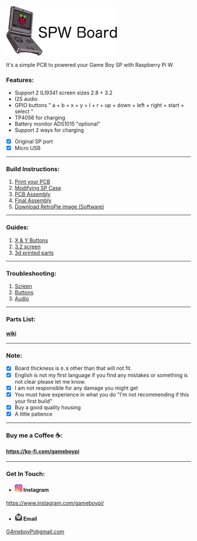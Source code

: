 <img src="images/logo1.png" width="60%">

It's a simple PCB to powered your Game Boy SP with Raspberry Pi W

### Features:

- Support 2 ILI9341 screen sizes 2.8 + 3.2
- I2S audio
- GPIO buttons " a + b + x + y + l + r + up + down + left + right + start + select "
- TP4056 for charging 
- Battery monitor ADS1015 "optional"
- Support 2 ways for charging 
- [x] Original SP port
- [x] Micro USB

-----

### Build Instructions:
1. [Print your PCB](Gerber%20files/README.md)
2. [Modifying SP Case](Modifying%20sp%20case/README.md)
3. [PCB Assembly](PCB%20Assembly/README.md)
4. [Final Assembly](Final%20Assembly/README.md)
5. [Download RetroPie image (Software)](Retropie%20image/README.md)

-----

### Guides:
1. [X & Y Buttons](X_Y/README.md)
2. [3.2 screen](3.2%20screen/README.md)
3. [3d printed parts](3d%20printed%20parts/README.md)

-----

### Troubleshooting:
1. [Screen](Screen%20troubleshooting/README.md)
2. [Buttons](Buttons%20troubleshooting/README.md)
3. [Audio](Audio%20troubleshooting/README.md)

-----

### Parts List:
#### [wiki](https://github.com/Gameboypi/SPW/wiki)

-----

### Note:
- [x] Board thickness is `0.8` other than that will not fit.
- [x] English is not my first language if you find any mistakes or something is not clear please let me know.
- [x] I am not responsible for any damage you might get
- [x] You must have experience in what you do "I'm not recommending if this your first build"
- [x] Buy a good quality housing 
- [x] A little patience

-----

### Buy me a Coffee ☕:
#### https://ko-fi.com/gameboypi 

-----

### Get In Touch:
- #### <img src="images/ig.png" width="20px"> Instagram 
https://www.instagram.com/gameboypi/
- #### <img src="images/email.png" width="20px"> Email 
G4meboyPi@gmail.com
